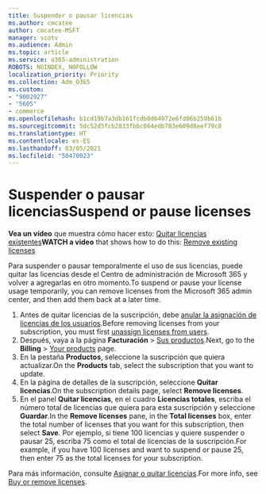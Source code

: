 ```yaml
---
title: Suspender o pausar licencias
ms.author: cmcatee
author: cmcatee-MSFT
manager: scotv
ms.audience: Admin
ms.topic: article
ms.service: o365-administration
ROBOTS: NOINDEX, NOFOLLOW
localization_priority: Priority
ms.collection: Adm_O365
ms.custom:
- "9002927"
- "5605"
- commerce
ms.openlocfilehash: b1cd19b7a3db161fcdb0d64972e6fd06b259b61b
ms.sourcegitcommit: 5dc52d5fcb2833fbbc064edb783e609d8eef79c0
ms.translationtype: HT
ms.contentlocale: es-ES
ms.lasthandoff: 03/05/2021
ms.locfileid: "50470023"
---
```

# <a name="suspend-or-pause-licenses"></a><span data-ttu-id="81213-102">Suspender o pausar licencias</span><span class="sxs-lookup"><span data-stu-id="81213-102">Suspend or pause licenses</span></span>

<span data-ttu-id="81213-103">**Vea un vídeo** que muestra cómo hacer esto: [Quitar licencias existentes](https://go.microsoft.com/fwlink/p/?linkid=2154938)</span><span class="sxs-lookup"><span data-stu-id="81213-103">**WATCH a video** that shows how to do this: [Remove existing licenses](https://go.microsoft.com/fwlink/p/?linkid=2154938)</span></span>

<span data-ttu-id="81213-104">Para suspender o pausar temporalmente el uso de sus licencias, puede quitar las licencias desde el Centro de administración de Microsoft 365 y volver a agregarlas en otro momento.</span><span class="sxs-lookup"><span data-stu-id="81213-104">To suspend or pause your license usage temporarily, you can remove licenses from the Microsoft 365 admin center, and then add them back at a later time.</span></span>

1. <span data-ttu-id="81213-105">Antes de quitar licencias de la suscripción, debe [anular la asignación de licencias de los usuarios](https://docs.microsoft.com/microsoft-365/admin/manage/remove-licenses-from-users).</span><span class="sxs-lookup"><span data-stu-id="81213-105">Before removing licenses from your subscription, you must first [unassign licenses from users](https://docs.microsoft.com/microsoft-365/admin/manage/remove-licenses-from-users).</span></span>
2. <span data-ttu-id="81213-106">Después, vaya a la página **Facturación** > [Sus productos](https://go.microsoft.com/fwlink/p/?linkid=842054).</span><span class="sxs-lookup"><span data-stu-id="81213-106">Next, go to the **Billing** > [Your products](https://go.microsoft.com/fwlink/p/?linkid=842054) page.</span></span>
3. <span data-ttu-id="81213-107">En la pestaña **Productos**, seleccione la suscripción que quiera actualizar.</span><span class="sxs-lookup"><span data-stu-id="81213-107">On the **Products** tab, select the subscription that you want to update.</span></span>
4. <span data-ttu-id="81213-108">En la página de detalles de la suscripción, seleccione **Quitar licencias**.</span><span class="sxs-lookup"><span data-stu-id="81213-108">On the subscription details page, select **Remove licenses**.</span></span>
5. <span data-ttu-id="81213-109">En el panel **Quitar licencias**, en el cuadro **Licencias totales**, escriba el número total de licencias que quiera para esta suscripción y seleccione **Guardar**.</span><span class="sxs-lookup"><span data-stu-id="81213-109">In the **Remove licenses** pane, in the **Total licenses** box, enter the total number of licenses that you want for this subscription, then select **Save**.</span></span> <span data-ttu-id="81213-110">Por ejemplo, si tiene 100 licencias y quiere suspender o pausar 25, escriba 75 como el total de licencias de la suscripción.</span><span class="sxs-lookup"><span data-stu-id="81213-110">For example, if you have 100 licenses and want to suspend or pause 25, then enter 75 as the total licenses for your subscription.</span></span>

<span data-ttu-id="81213-111">Para más información, consulte [Asignar o quitar licencias](https://docs.microsoft.com/microsoft-365/commerce/licenses/buy-licenses).</span><span class="sxs-lookup"><span data-stu-id="81213-111">For more info, see [Buy or remove licenses](https://docs.microsoft.com/microsoft-365/commerce/licenses/buy-licenses).</span></span>